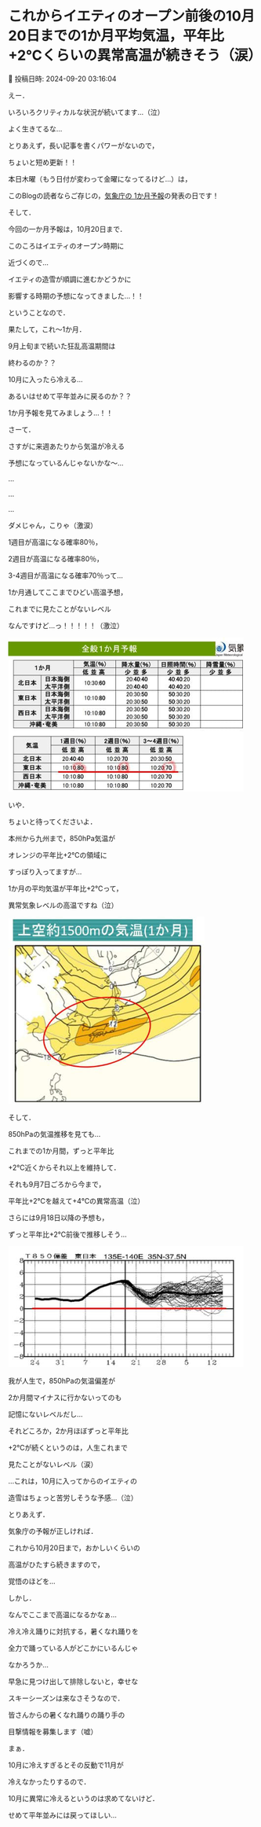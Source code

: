 # これからイエティのオープン前後の10月20日までの1か月平均気温，平年比+2℃くらいの異常高温が続きそう（涙）

📅 投稿日時: 2024-09-20 03:16:04

えー．


いろいろクリティカルな状況が続いてます…（泣）


よく生きてるな…





とりあえず，長い記事を書くパワーがないので，


ちょいと短め更新！！





本日木曜（もう日付が変わって金曜になってるけど…）は，


このBlogの読者ならご存じの，[気象庁の
1か月予報](https://www.sunny-spot.net/chart/FCXX92.pdf)の発表の日です！


[](https://www.sunny-spot.net/chart/FCXX92.pdf)





そして．


今回の一か月予報は，10月20日まで．


このころはイエティのオープン時期に


近づくので…


イエティの造雪が順調に進むかどうかに


影響する時期の予想になってきました…！！





ということなので．


果たして，これ～1か月．


9月上旬まで続いた狂乱高温期間は


終わるのか？？


10月に入ったら冷える…


あるいはせめて平年並みに戻るのか？？


1か月予報を見てみましょう…！！





さーて．


さすがに来週あたりから気温が冷える


予想になっているんじゃないかな～…


…


…


…


ダメじゃん，こりゃ（激涙）





1週目が高温になる確率80％，


2週目が高温になる確率80％，


3-4週目が高温になる確率70％って…


1か月通してここまでひどい高温予想，


これまでに見たことがないレベル


なんですけど…っ！！！！！（激泣）




![c9c24207191a5c56ffc165a74e4ce617.jpg](images/c9c24207191a5c56ffc165a74e4ce617.jpg)







いや．


ちょいと待ってくださいよ．


本州から九州まで，850hPa気温が


オレンジの平年比+2℃の領域に


すっぽり入ってますが…


1か月の平均気温が平年比+2℃って，


異常気象レベルの高温ですね（泣）




![56e2a38006074c897c0e2fbcdca9023e.jpg](images/56e2a38006074c897c0e2fbcdca9023e.jpg)







そして．


850hPaの気温推移を見ても…


これまでの1か月間，ずっと平年比


+2℃近くからそれ以上を維持して．


それも9月7日ごろから今まで，


平年比+2℃を越えて+4℃の異常高温（泣）


さらには9月18日以降の予想も，


ずっと平年比+2℃前後で推移しそう…




![fa202b63db151448f643778b952f1743.jpg](images/fa202b63db151448f643778b952f1743.jpg)







我が人生で，850hPaの気温偏差が


2か月間マイナスに行かないってのも


記憶にないレベルだし…


それどころか，2か月ほぼずっと平年比


+2℃が続くというのは，人生これまで


見たことがないレベル（涙）





…これは，10月に入ってからのイエティの


造雪はちょっと苦労しそうな予感…（泣）





とりあえず．


気象庁の予報が正しければ．


これから10月20日まで，おかしいくらいの


高温がひたすら続きますので，


覚悟のほどを…





しかし．


なんでここまで高温になるかなぁ…


冷え冷え踊りに対抗する，暑くなれ踊りを


全力で踊っている人がどこかにいるんじゃ


なかろうか…


早急に見つけ出して排除しないと，幸せな


スキーシーズンは来なさそうなので．


皆さんからの暑くなれ踊りの踊り手の


目撃情報を募集します（嘘）





まぁ．


10月に冷えすぎるとその反動で11月が


冷えなかったりするので．


10月に異常に冷えるというのは求めてないけど．


せめて平年並みには戻ってほしい…
